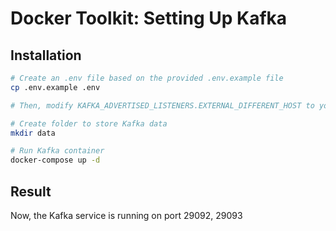 # Docker Toolkit: Setting Up Kafka

## Installation

```bash
# Create an .env file based on the provided .env.example file
cp .env.example .env

# Then, modify KAFKA_ADVERTISED_LISTENERS.EXTERNAL_DIFFERENT_HOST to your ip

# Create folder to store Kafka data
mkdir data

# Run Kafka container
docker-compose up -d
```

## Result

Now, the Kafka service is running on port 29092, 29093
